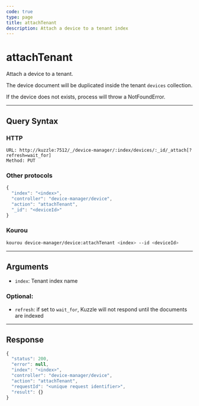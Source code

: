 ```yaml
---
code: true
type: page
title: attachTenant
description: Attach a device to a tenant index
---
```


# attachTenant

Attach a device to a tenant.

The device document will be duplicated inside the tenant `devices` collection.

If the device does not exists, process will throw a NotFoundError.

---

## Query Syntax

### HTTP

```http
URL: http://kuzzle:7512/_/device-manager/:index/devices/:_id/_attach[?refresh=wait_for]
Method: PUT
```

### Other protocols

```js
{
  "index": "<index>",
  "controller": "device-manager/device",
  "action": "attachTenant",
  "_id": "<deviceId>"
}
```

### Kourou

```bash
kourou device-manager/device:attachTenant <index> --id <deviceId>
```
---

## Arguments

- `index`: Tenant index name

### Optional:

- `refresh`: if set to `wait_for`, Kuzzle will not respond until the documents are indexed

---

## Response

```js
{
  "status": 200,
  "error": null,
  "index": "<index>",
  "controller": "device-manager/device",
  "action": "attachTenant",
  "requestId": "<unique request identifier>",
  "result": {}
}
```
